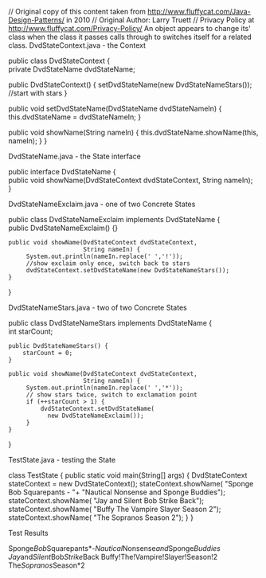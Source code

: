 // Original copy of this content taken from http://www.fluffycat.com/Java-Design-Patterns/ in 2010
// Original Author: Larry Truett
// Privacy Policy at http://www.fluffycat.com/Privacy-Policy/
An object appears to change its' class when the class it passes calls through to switches itself for a related class.
DvdStateContext.java - the Context

public class DvdStateContext {  
   private DvdStateName dvdStateName; 
    
   public DvdStateContext() {
       setDvdStateName(new DvdStateNameStars());  
       //start with stars
   }
   
   public void setDvdStateName(DvdStateName dvdStateNameIn) {
       this.dvdStateName = dvdStateNameIn;
   }
   
   public void showName(String nameIn) {
       this.dvdStateName.showName(this, nameIn);
   }
}

DvdStateName.java - the State interface

public interface DvdStateName {  
   public void showName(DvdStateContext dvdStateContext, 
                        String nameIn);  
}

DvdStateNameExclaim.java - one of two Concrete States

public class DvdStateNameExclaim implements DvdStateName {  
    public DvdStateNameExclaim() {}
    
    public void showName(DvdStateContext dvdStateContext, 
                         String nameIn) {
         System.out.println(nameIn.replace(' ','!'));
         //show exclaim only once, switch back to stars
         dvdStateContext.setDvdStateName(new DvdStateNameStars());
    }  
}

DvdStateNameStars.java - two of two Concrete States

public class DvdStateNameStars implements DvdStateName {  
    int starCount;
    
    public DvdStateNameStars() {
        starCount = 0;
    }
    
    public void showName(DvdStateContext dvdStateContext, 
                         String nameIn) {
         System.out.println(nameIn.replace(' ','*'));
         // show stars twice, switch to exclamation point
         if (++starCount > 1) {
             dvdStateContext.setDvdStateName(
               new DvdStateNameExclaim());
         }       
    }  
}

TestState.java - testing the State

class TestState {
   public static void main(String[] args) 
   {
       DvdStateContext stateContext = new DvdStateContext();
       stateContext.showName(
         "Sponge Bob Squarepants - "+
           "Nautical Nonsense and Sponge Buddies");
       stateContext.showName(
         "Jay and Silent Bob Strike Back");  
       stateContext.showName(
         "Buffy The Vampire Slayer Season 2");
       stateContext.showName(
         "The Sopranos Season 2");
   }
}      

Test Results

Sponge*Bob*Squarepants*-*Nautical*Nonsense*and*Sponge*Buddies
Jay*and*Silent*Bob*Strike*Back
Buffy!The!Vampire!Slayer!Season!2
The*Sopranos*Season*2


